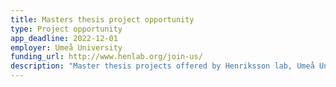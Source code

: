 ```yaml
---
title: Masters thesis project opportunity
type: Project opportunity
app_deadline: 2022-12-01
employer: Umeå University
funding_url: http://www.henlab.org/join-us/
description: "Master thesis projects offered by Henriksson lab, Umeå University. **No specific deadline given for application**."
---
```

